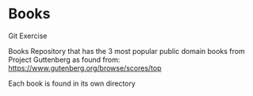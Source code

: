 # Books
Git Exercise

Books Repository that has the 3 most popular public domain books from Project Guttenberg as found from: https://www.gutenberg.org/browse/scores/top 

Each book is found in its own directory
